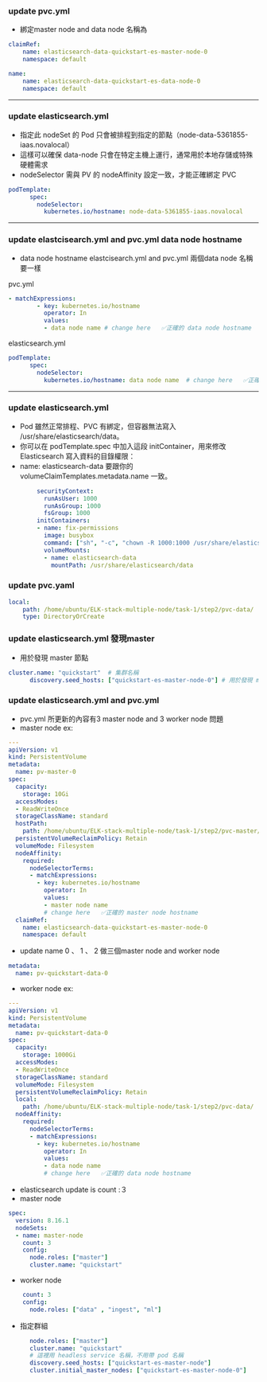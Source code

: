 ### update pvc.yml
- 綁定master node and data node 名稱為

```yaml
claimRef:
    name: elasticsearch-data-quickstart-es-master-node-0
    namespace: default
```

```yaml
name:
    name: elasticsearch-data-quickstart-es-data-node-0
    namespace: default
```

--- 

### update elasticsearch.yml
- 指定此 nodeSet 的 Pod 只會被排程到指定的節點（node-data-5361855-iaas.novalocal）
- 這樣可以確保 data-node 只會在特定主機上運行，通常用於本地存儲或特殊硬體需求
- nodeSelector 需與 PV 的 nodeAffinity 設定一致，才能正確綁定 PVC

```yaml
podTemplate:
      spec:
        nodeSelector:
          kubernetes.io/hostname: node-data-5361855-iaas.novalocal
```

---

### update elastcisearch.yml and pvc.yml data node hostname
- data node hostname elastcisearch.yml and pvc.yml 兩個data node 名稱要一樣

pvc.yml
```yaml
- matchExpressions:               
        - key: kubernetes.io/hostname
          operator: In
          values:
          - data node name # change here   ✅正確的 data node hostname
```

elasticsearch.yml
```yaml
podTemplate:
      spec:
        nodeSelector:
          kubernetes.io/hostname: data node name  # change here   ✅正確的 data node hostname
```

---

### update elasticsearch.yml 
- Pod 雖然正常排程、PVC 有綁定，但容器無法寫入 /usr/share/elasticsearch/data。
- 你可以在 podTemplate.spec 中加入這段 initContainer，用來修改 Elasticsearch 寫入資料的目錄權限：
- name: elasticsearch-data 要跟你的 volumeClaimTemplates.metadata.name 一致。

```yaml
        securityContext:
          runAsUser: 1000
          runAsGroup: 1000
          fsGroup: 1000
        initContainers:
        - name: fix-permissions
          image: busybox
          command: ["sh", "-c", "chown -R 1000:1000 /usr/share/elasticsearch/data"]
          volumeMounts:
          - name: elasticsearch-data
            mountPath: /usr/share/elasticsearch/data
```

### update pvc.yaml


```yaml
local:
    path: /home/ubuntu/ELK-stack-multiple-node/task-1/step2/pvc-data/
    type: DirectoryOrCreate
```

### update elasticsearch.yml 發現master
- 用於發現 master 節點

```yaml
cluster.name: "quickstart"  # 集群名稱
      discovery.seed_hosts: ["quickstart-es-master-node-0"] # 用於發現 master 節點
```

### update elasticsearch.yml and pvc.yml 
- pvc.yml 所更新的內容有3 master node and 3 worker node 問題
- master node ex:
```yml
---
apiVersion: v1
kind: PersistentVolume
metadata:
  name: pv-master-0
spec:
  capacity:
    storage: 10Gi
  accessModes:
  - ReadWriteOnce
  storageClassName: standard
  hostPath:
    path: /home/ubuntu/ELK-stack-multiple-node/task-1/step2/pvc-master/
  persistentVolumeReclaimPolicy: Retain
  volumeMode: Filesystem
  nodeAffinity:
    required:
      nodeSelectorTerms:
      - matchExpressions:
        - key: kubernetes.io/hostname
          operator: In
          values:
          - master node name 
          # change here   ✅正確的 master node hostname
  claimRef:
    name: elasticsearch-data-quickstart-es-master-node-0
    namespace: default
```
- update name 0 、 1 、 2 做三個master node and worker node 
```yml
metadata:
  name: pv-quickstart-data-0
```
- worker node ex:
```yml
---
apiVersion: v1
kind: PersistentVolume
metadata:
  name: pv-quickstart-data-0
spec:
  capacity:
    storage: 1000Gi
  accessModes:
  - ReadWriteOnce
  storageClassName: standard
  volumeMode: Filesystem
  persistentVolumeReclaimPolicy: Retain
  local:
    path: /home/ubuntu/ELK-stack-multiple-node/task-1/step2/pvc-data/
  nodeAffinity:
    required:
      nodeSelectorTerms:
      - matchExpressions:               
        - key: kubernetes.io/hostname
          operator: In
          values:
          - data node name 
          # change here   ✅正確的 data node hostname
```
- elasticsearch update is count :３
- master node 
```yml
spec:
  version: 8.16.1
  nodeSets:
  - name: master-node
    count: 3
    config:
      node.roles: ["master"]
      cluster.name: "quickstart"
```

- worker node 
```yml 
    count: 3
    config:
      node.roles: ["data" , "ingest", "ml"]
```

- 指定群組
```yml
      node.roles: ["master"]
      cluster.name: "quickstart"
      # 這裡用 headless service 名稱，不用帶 pod 名稱
      discovery.seed_hosts: ["quickstart-es-master-node"]
      cluster.initial_master_nodes: ["quickstart-es-master-node-0"]
```